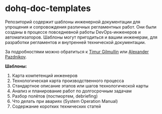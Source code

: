 # dohq-doc-templates

Репозиторий содержит шаблоны инженерной документации для упрощения и сопровождения различных регламентных работ. Они были созданы в процессе повседневной работы DevOps-инженеров и автоматизаторов. Шаблоны могут пригодиться и вашим инженерам, для разработки регламентов и внутренней технической документации.

За подробностями можно обратиться к [Timur Gilmullin](https://github.com/Tim55667757) или [Alexander Pazdnikov](https://github.com/apazdnikov).

**Шаблоны:**
1. Карта компетенций инженеров
2. Технологическая карта производственного процесса
3. Стандартное описание этапов или шагов технологической карты
4. Анализ и планирование работ по долгосрочным задачам
5. Разбор полётов (постмортем, debriefing)
6. Что делать при авариях (System Operation Manual)
7. Содержание коротких технических статей
